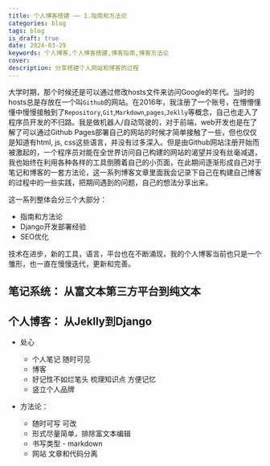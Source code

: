 ```yaml
---
title: 个人博客搭建 —— 1.指南和方法论
categories: blog
tags: blog
is_draft: true
date: 2024-03-29
keywords: 个人博客,个人博客搭建,博客指南,博客方法论
cover: 
description: 分享搭建个人网站和博客的过程
---
```


大学时期，那个时候还是可以通过修改hosts文件来访问Google的年代。当时的hosts总是存放在一个叫`Github`的网站。在2016年，我注册了一个账号，在懵懵懂懂中慢慢接触到了`Repository`,`Git`,`Markdown`,`pages`,`Jeklly`等概念，自己也走入了程序员开发的不归路。我是做机器人/自动驾驶的，对于前端，web开发也是在了解了可以通过Github Pages部署自己的网站的时候才简单接触了一些，但也仅仅是知道有html, js, css这些语言，并没有过多深入。但是由Github网站注册开始而被激起的，一个程序员对能在全世界访问自己构建的网站的渴望并没有丝毫减退，我也始终在利用各种各样的工具倒腾着自己的小页面，在此期间逐渐形成自己对于笔记和博客的一套方法论，这一系列博客文章里面我会记录下自己在构建自己博客的过程中的一些实践，把期间遇到的问题，自己的想法分享出来。

这一系列整体会分三个大部分：

- 指南和方法论
- Django开发部署经验
- SEO优化

技术在进步，新的工具，语言，平台也在不断涌现，我的个人博客当前也只是一个雏形，也一直在慢慢迭代，更新和完善。

## 笔记系统： 从富文本第三方平台到纯文本

## 个人博客： 从Jeklly到Django


- 处心
    - 个人笔记 随时可见
    - 博客
    - 好记性不如烂笔头 梳理知识点 方便记忆
    - 竖立个人品牌

- 方法论：
    -  随时可写 可改
    - 形式尽量简单，排除富文本编辑
    - 书写类型 - markdown
    - 网站 文章和代码分离